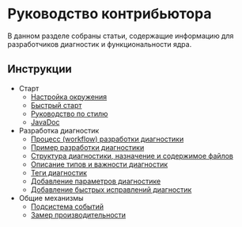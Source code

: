 # Руководство контрибьютора

В данном разделе собраны статьи, содержащие информацию для разработчиков диагностик и функциональности ядра.

## Инструкции

- Старт
    - [Настройка окружения](EnvironmentSetting.md)
    - [Быстрый старт](FastStart.md)
    - [Руководство по стилю](StyleGuide.md)
    - [JavaDoc](../javadoc/index.html)
- Разработка диагностик
    - [Процесс (workflow) разработки диагностики](DiagnosticDevWorkFlow.md)
    - [Пример разработки диагностики](DiagnosticExample.md)
    - [Структура диагностики, назначение и содержимое файлов](DiagnosticStructure.md)
    - [Описание типов и важности диагностик](DiagnosticTypeAndSeverity.md)
    - [Теги диагностик](DiagnosticTag.md)
    - [Добавление параметров диагностике](DiagnostcAddSettings.md)
    - [Добавление быстрых исправлений диагностик](DiagnosticQuickFix.md)
- Общие механизмы
    - [Подсистема событий](EventsApi.md)
    - [Замер производительности](Measures.md)
